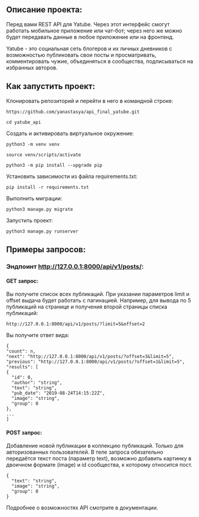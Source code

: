 ## Описание проекта:

Перед  вами REST API для Yatube. Через этот интерфейс смогут работать мобильное приложение или чат-бот; через него же можно будет передавать данные в любое приложение или на фронтенд.

Yatube - это социальная сеть блогеров и их личных дневников с возможностью публиковать свои посты и просматривать, комментировать чужие, объединяться в сообщества, подписываться на избранных авторов. 


## Как запустить проект:

Клонировать репозиторий и перейти в него в командной строке:

```
https://github.com/yanastasya/api_final_yatube.git

```

```
cd yatube_api
```

Cоздать и активировать виртуальное окружение:

```
python3 -m venv venv
```

```
source venv/scripts/activate
```

```
python3 -m pip install --upgrade pip
```

Установить зависимости из файла requirements.txt:

```
pip install -r requirements.txt
```

Выполнить миграции:

```
python3 manage.py migrate
```

Запустить проект:

```
python3 manage.py runserver
```

## Примеры запросов:

### Эндпоинт http://127.0.0.1:8000/api/v1/posts/:

#### GET запрос:
Вы получите список всех публикаций. 
При указании параметров limit и offset выдача будет работать с пагинацией.
Например, для вывода по 5 публикаций на странице и получения второй страницы списка публикаций:
```
http://127.0.0.1:8000/api/v1/posts/?limit=5&offset=2
```

Вы получите ответ вида:

```
{
"count": n,
"next": "http://127.0.0.1:8000/api/v1/posts/?offset=3&limit=5",
"previous": "http://127.0.0.1:8000/api/v1/posts/?offset=1&limit=5",
"results": [
{
  "id": 0,
  "author": "string",
  "text": "string",
  "pub_date": "2019-08-24T14:15:22Z",
  "image": "string",
  "group": 0
},
...
]
```
#### POST запрос:
Добавление новой публикации в коллекцию публикаций. Только для авторизованных пользователей.
В теле запроса обязательно передаётся текст поста (параметр text), возможно добавить картинку в двоичном формате (image) и id сообщества, к которому относится пост.

```
{
  "text": "string",
  "image": "string",
  "group": 0
}
```

Подробнее о возможностях API смотрите в документации.